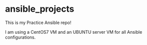 # ansible_projects
This is my Practice Ansible repo!

I am using a CentOS7 VM and an UBUNTU server VM
for all Ansible configurations.
